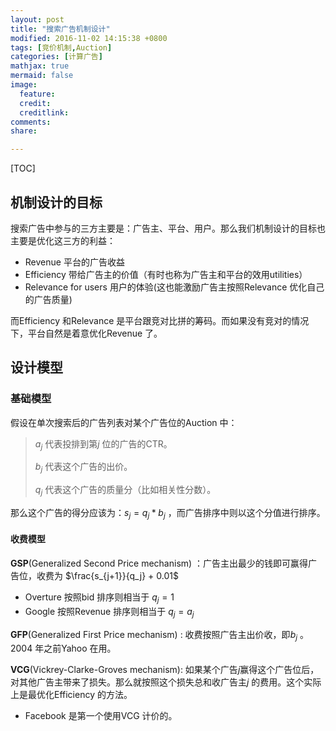 ```yaml
---
layout: post
title: "搜索广告机制设计"
modified: 2016-11-02 14:15:38 +0800
tags: [竞价机制,Auction]
categories: [计算广告]
mathjax: true
mermaid: false
image:
  feature: 
  credit: 
  creditlink: 
comments: 
share: 

---
```


[TOC]



## 机制设计的目标

搜索广告中参与的三方主要是：广告主、平台、用户。那么我们机制设计的目标也主要是优化这三方的利益：

- Revenue 平台的广告收益
- Efficiency 带给广告主的价值（有时也称为广告主和平台的效用utilities）
- Relevance for users 用户的体验(这也能激励广告主按照Relevance 优化自己的广告质量)

而Efficiency 和Relevance 是平台跟竞对比拼的筹码。而如果没有竞对的情况下，平台自然是着意优化Revenue 了。



## 设计模型

### 基础模型

假设在单次搜索后的广告列表对某个广告位的Auction 中：

> $a_{j}$  代表投排到第$j$  位的广告的CTR。
>
> $b_j$ 代表这个广告的出价。
>
> $q_j$ 代表这个广告的质量分（比如相关性分数）。

那么这个广告的得分应该为：$s_j = q_j * b_j$ ，而广告排序中则以这个分值进行排序。

#### 收费模型

**GSP**(Generalized Second Price mechanism) ：广告主出最少的钱即可赢得广告位，收费为 $\frac{s_{j+1}}{q_j} + 0.01$ 

- Overture 按照bid 排序则相当于 $q_j = 1$
- Google 按照Revenue 排序则相当于 $q_j = a_j$ 

**GFP**(Generalized First Price mechanism) : 收费按照广告主出价收，即$b_j$ 。2004 年之前Yahoo 在用。

**VCG**(Vickrey-Clarke-Groves mechanism): 如果某个广告$j$赢得这个广告位后，对其他广告主带来了损失。那么就按照这个损失总和收广告主$j$ 的费用。这个实际上是最优化Efficiency 的方法。

- Facebook 是第一个使用VCG 计价的。